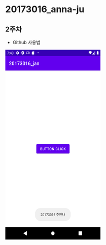 # 20173016_anna-ju
## 2주차 
  - Github 사용법


<img width="300" height="600" src="./png/20173016.png"></img>
